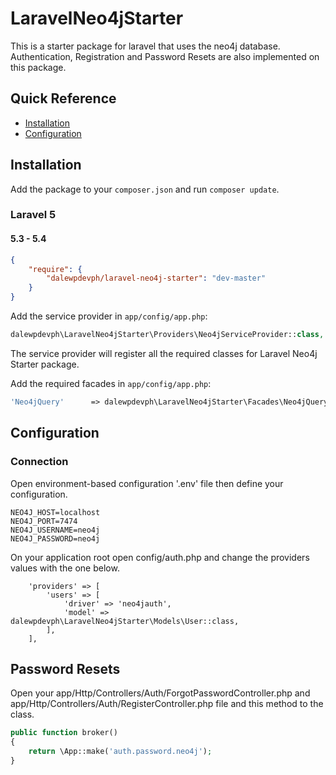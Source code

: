 # LaravelNeo4jStarter

This is a starter package for laravel that uses the neo4j database. 
Authentication, Registration and Password Resets are also implemented on this package.

## Quick Reference

 - [Installation](#installation)
 - [Configuration](#configuration)

## Installation

Add the package to your `composer.json` and run `composer update`.

### Laravel 5

#### 5.3 - 5.4

```json
{
    "require": {
        "dalewpdevph/laravel-neo4j-starter": "dev-master"
    }
}
```
Add the service provider in `app/config/app.php`:

```php
dalewpdevph\LaravelNeo4jStarter\Providers\Neo4jServiceProvider::class,
```
The service provider will register all the required classes for Laravel Neo4j Starter package.
  
Add the required facades in `app/config/app.php`:

```php
'Neo4jQuery' 	  => dalewpdevph\LaravelNeo4jStarter\Facades\Neo4jQueryFacade::class
```

## Configuration

### Connection

Open environment-based configuration '.env' file then define your configuration.

```
NEO4J_HOST=localhost
NEO4J_PORT=7474
NEO4J_USERNAME=neo4j
NEO4J_PASSWORD=neo4j
```

On your application root open config/auth.php and change the providers values with the one below.

```
    'providers' => [
        'users' => [
            'driver' => 'neo4jauth',
            'model' => dalewpdevph\LaravelNeo4jStarter\Models\User::class,
        ],
    ],
```


## Password Resets

Open your app/Http/Controllers/Auth/ForgotPasswordController.php and app/Http/Controllers/Auth/RegisterController.php 
file and this method to the class.

```php
public function broker()
{
	return \App::make('auth.password.neo4j');
}
```
